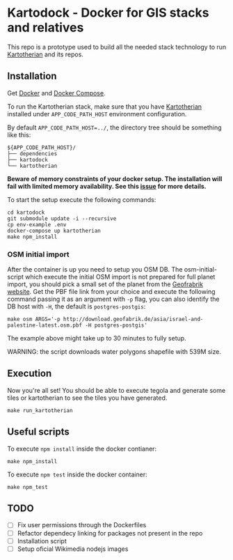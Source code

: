 # Kartodock - Docker for GIS stacks and relatives
This repo is a prototype used to build all the needed stack technology to run [Kartotherian](https://github.com/kartotherian/kartotherian) and its repos.

## Installation
Get [Docker](https://docs.docker.com/install/) and [Docker Compose](https://docs.docker.com/compose/install/).

To run the Kartotherian stack, make sure that you have [Kartotherian](https://gerrit.wikimedia.org/r/admin/projects/mediawiki/services/kartotherian) installed under `APP_CODE_PATH_HOST` environment configuration.

By default `APP_CODE_PATH_HOST=../`, the directory tree should be something like this:

```
${APP_CODE_PATH_HOST}/
├── dependencies
├── kartodock
└── kartotherian
```

**Beware of memory constraints of your docker setup. The installation will fail with limited memory availability. See this [issue](https://github.com/thesocialdev/kartodock/issues/6) for more details.**

To start the setup execute the following commands:
```
cd kartodock
git submodule update -i --recursive
cp env-example .env
docker-compose up kartotherian
make npm_install
```
### OSM initial import
After the container is up you need to setup you OSM DB. The osm-initial-script which execute the initial OSM import is not prepared for full planet import, you should pick a small set of the planet from the [Geofrabrik website](http://download.geofabrik.de/). Get the PBF file link from your choice and execute the following command passing it as an argument with `-p` flag, you can also identify the DB host with `-H`, the default is `postgres-postgis`:
```
make osm ARGS='-p http://download.geofabrik.de/asia/israel-and-palestine-latest.osm.pbf -H postgres-postgis'
```
The example above might take up to 30 minutes to fully setup.

WARNING: the script downloads water polygons shapefile with 539M size.

## Execution
Now you're all set! You should be able to execute tegola and generate some tiles or kartotherian to see the tiles you have generated.

```
make run_kartotherian
```

## Useful scripts

To execute `npm install` inside the docker contianer:
```
make npm_install
```

To execute `npm test` inside the docker container:
```
make npm_test
```

## TODO
- [ ] Fix user permissions through the Dockerfiles
- [ ] Refactor dependecy linking for packages not present in the repo
- [ ] Installation script
- [ ] Setup oficial Wikimedia nodejs images
